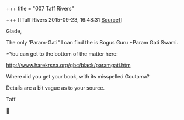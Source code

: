 +++
title = "007 Taff Rivers"

+++
[[Taff Rivers	2015-09-23, 16:48:31 [Source](https://groups.google.com/g/samskrita/c/eoqYfZKJbpE)]]



  
Glade,  
  
 The only 'Param-Gati" I can find the is Bogus Guru *Param Gati Swami.  
  
*You can get to the bottom of the matter here:  
  
  <http://www.harekrsna.org/gbc/black/paramgati.htm>  
  
  
Where did you get your book, with its misspelled Goutama?  
  
Details are a bit vague as to your source.  
  
  
 Taff



